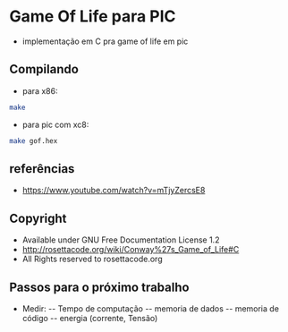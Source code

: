 # Game Of Life para PIC

- implementação em C pra game of life em pic

## Compilando

- para x86:

```bash
make
```

- para pic com xc8:

```bash
make gof.hex
```

## referências

- https://www.youtube.com/watch?v=mTjyZercsE8


## Copyright

- Available under GNU Free Documentation License 1.2
- http://rosettacode.org/wiki/Conway%27s_Game_of_Life#C
- All Rights reserved to rosettacode.org

## Passos para o próximo trabalho

- Medir:
-- Tempo de computação
-- memoria de dados
-- memoria de código
-- energia (corrente, Tensão)
